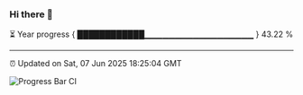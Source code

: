 ### Hi there 👋

⏳ Year progress { ████████████▁▁▁▁▁▁▁▁▁▁▁▁▁▁▁▁▁▁ } 43.22 %

---

⏰ Updated on Sat, 07 Jun 2025 18:25:04 GMT

![Progress Bar CI](https://github.com/liununu/liununu/workflows/Progress%20Bar%20CI/badge.svg)
